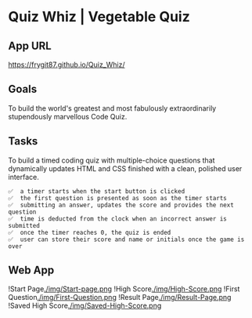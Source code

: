 # **Quiz Whiz | Vegetable Quiz**

## **App URL**

https://frygit87.github.io/Quiz_Whiz/

## **Goals**

To build the world's greatest and most fabulously extraordinarily stupendously marvellous Code Quiz.

## **Tasks**

To build a timed coding quiz with multiple-choice questions that dynamically updates HTML and CSS finished with a clean, polished user interface.

    ✅  a timer starts when the start button is clicked
    ✅  the first question is presented as soon as the timer starts
    ✅  submitting an answer, updates the score and provides the next question
    ✅  time is deducted from the clock when an incorrect answer is submitted
    ✅  once the timer reaches 0, the quiz is ended
    ✅  user can store their score and name or initials once the game is over

## **Web App**

!Start Page[./img/Start-page.png]()
!High Score[./img/High-Score.png]()
!First Question[./img/First-Question.png]()
!Result Page[./img/Result-Page.png]()
!Saved High Score[./img/Saved-High-Score.png]()
